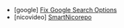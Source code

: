 * [google] [Fix Google Search Options](https://greasyfork.org/ja/scripts/9230-fix-google-search-options)
* [nicovideo] [SmartNicorepo](https://greasyfork.org/ja/scripts/434-smartnicorepo)

